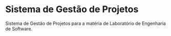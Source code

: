 # Sistema de Gestão de Projetos
Sistema de Gestão de Projetos para a matéria de Laboratório de Engenharia de Software.
